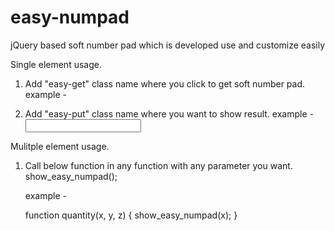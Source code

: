 # easy-numpad
jQuery based soft number pad which is developed use and customize easily

Single element usage.

1. Add "easy-get" class name where you click to get soft number pad.
    example - <div class="easy-get"></div>

2. Add "easy-put" class name where you want to show result.
    example - <input type="text" class="easy-put"/>

Mulitple element usage.

1. Call below function in any function with any parameter you want.
    show_easy_numpad();

    example -  

    function quantity(x, y, z) {
        show_easy_numpad(x);
    }
